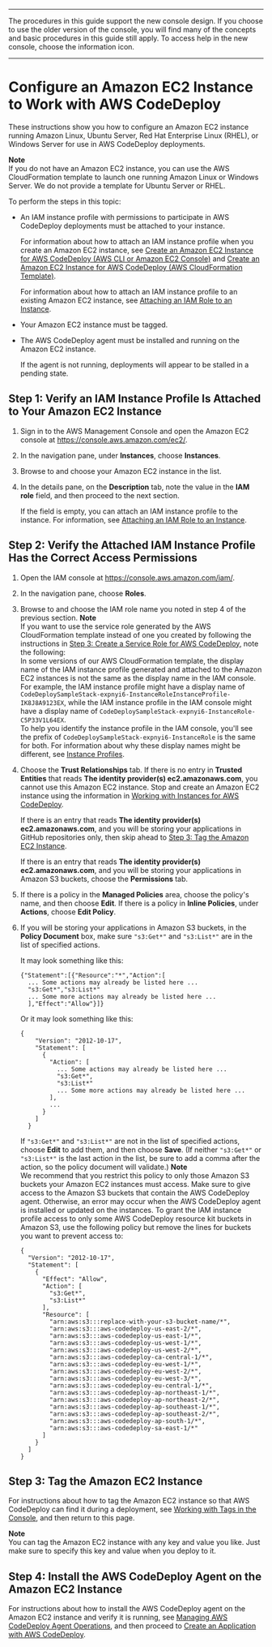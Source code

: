 --------

 The procedures in this guide support the new console design\. If you choose to use the older version of the console, you will find many of the concepts and basic procedures in this guide still apply\. To access help in the new console, choose the information icon\. 

--------

# Configure an Amazon EC2 Instance to Work with AWS CodeDeploy<a name="instances-ec2-configure"></a>

These instructions show you how to configure an Amazon EC2 instance running Amazon Linux, Ubuntu Server, Red Hat Enterprise Linux \(RHEL\), or Windows Server for use in AWS CodeDeploy deployments\.

**Note**  
If you do not have an Amazon EC2 instance, you can use the AWS CloudFormation template to launch one running Amazon Linux or Windows Server\. We do not provide a template for Ubuntu Server or RHEL\.

To perform the steps in this topic:
+ An IAM instance profile with permissions to participate in AWS CodeDeploy deployments must be attached to your instance\.

  For information about how to attach an IAM instance profile when you create an Amazon EC2 instance, see [Create an Amazon EC2 Instance for AWS CodeDeploy \(AWS CLI or Amazon EC2 Console\)](instances-ec2-create.md) and [Create an Amazon EC2 Instance for AWS CodeDeploy \(AWS CloudFormation Template\)](instances-ec2-create-cloudformation-template.md)\.

  For information about how to attach an IAM instance profile to an existing Amazon EC2 instance, see [Attaching an IAM Role to an Instance](https://docs.aws.amazon.com/AWSEC2/latest/UserGuide/iam-roles-for-amazon-ec2.html#attach-iam-role)\.
+ Your Amazon EC2 instance must be tagged\.
+ The AWS CodeDeploy agent must be installed and running on the Amazon EC2 instance\.

  If the agent is not running, deployments will appear to be stalled in a pending state\.

## Step 1: Verify an IAM Instance Profile Is Attached to Your Amazon EC2 Instance<a name="instances-ec2-configure-1-verify-instance-profile-attached"></a>

1. Sign in to the AWS Management Console and open the Amazon EC2 console at [https://console\.aws\.amazon\.com/ec2/](https://console.aws.amazon.com/ec2/)\.

1. In the navigation pane, under **Instances**, choose **Instances**\.

1. Browse to and choose your Amazon EC2 instance in the list\.

1. In the details pane, on the **Description** tab, note the value in the **IAM role** field, and then proceed to the next section\.

   If the field is empty, you can attach an IAM instance profile to the instance\. For information, see [Attaching an IAM Role to an Instance](https://docs.aws.amazon.com/AWSEC2/latest/UserGuide/iam-roles-for-amazon-ec2.html#attach-iam-role)\.

## Step 2: Verify the Attached IAM Instance Profile Has the Correct Access Permissions<a name="instances-ec2-configure-2-verify-instance-profile-permissions"></a>

1. Open the IAM console at [https://console\.aws\.amazon\.com/iam/](https://console.aws.amazon.com/iam/)\.

1. In the navigation pane, choose **Roles**\.

1. Browse to and choose the IAM role name you noted in step 4 of the previous section\.
**Note**  
If you want to use the service role generated by the AWS CloudFormation template instead of one you created by following the instructions in [Step 3: Create a Service Role for AWS CodeDeploy](getting-started-create-service-role.md), note the following:  
In some versions of our AWS CloudFormation template, the display name of the IAM instance profile generated and attached to the Amazon EC2 instances is not the same as the display name in the IAM console\. For example, the IAM instance profile might have a display name of `CodeDeploySampleStack-expnyi6-InstanceRoleInstanceProfile-IK8J8A9123EX`, while the IAM instance profile in the IAM console might have a display name of `CodeDeploySampleStack-expnyi6-InstanceRole-C5P33V1L64EX`\.  
To help you identify the instance profile in the IAM console, you'll see the prefix of `CodeDeploySampleStack-expnyi6-InstanceRole` is the same for both\. For information about why these display names might be different, see [Instance Profiles](https://docs.aws.amazon.com/IAM/latest/UserGuide/instance-profiles.html)\.

1. Choose the **Trust Relationships** tab\. If there is no entry in **Trusted Entities** that reads **The identity provider\(s\) ec2\.amazonaws\.com**, you cannot use this Amazon EC2 instance\. Stop and create an Amazon EC2 instance using the information in [Working with Instances for AWS CodeDeploy](instances.md)\.

   If there is an entry that reads **The identity provider\(s\) ec2\.amazonaws\.com**, and you will be storing your applications in GitHub repositories only, then skip ahead to [Step 3: Tag the Amazon EC2 Instance](#instances-ec2-configure-3-tag-instance)\.

   If there is an entry that reads **The identity provider\(s\) ec2\.amazonaws\.com**, and you will be storing your applications in Amazon S3 buckets, choose the **Permissions** tab\.

1. If there is a policy in the **Managed Policies** area, choose the policy's name, and then choose **Edit**\. If there is a policy in **Inline Policies**, under **Actions**, choose **Edit Policy**\.

1. If you will be storing your applications in Amazon S3 buckets, in the **Policy Document** box, make sure `"s3:Get*"` and `"s3:List*"` are in the list of specified actions\. 

   It may look something like this:

   ```
   {"Statement":[{"Resource":"*","Action":[
     ... Some actions may already be listed here ...
     "s3:Get*","s3:List*"
     ... Some more actions may already be listed here ...
     ],"Effect":"Allow"}]}
   ```

   Or it may look something like this:

   ```
   {
       "Version": "2012-10-17",
       "Statement": [
         {
           "Action": [
             ... Some actions may already be listed here ...
             "s3:Get*",
             "s3:List*"
             ... Some more actions may already be listed here ...
           ],
           ...
         }
       ]
     }
   ```

   If `"s3:Get*"` and `"s3:List*"` are not in the list of specified actions, choose **Edit** to add them, and then choose **Save**\. \(If neither `"s3:Get*"` or `"s3:List*"` is the last action in the list, be sure to add a comma after the action, so the policy document will validate\.\)
**Note**  
We recommend that you restrict this policy to only those Amazon S3 buckets your Amazon EC2 instances must access\. Make sure to give access to the Amazon S3 buckets that contain the AWS CodeDeploy agent\. Otherwise, an error may occur when the AWS CodeDeploy agent is installed or updated on the instances\. To grant the IAM instance profile access to only some AWS CodeDeploy resource kit buckets in Amazon S3, use the following policy but remove the lines for buckets you want to prevent access to:  

   ```
   {
     "Version": "2012-10-17",
     "Statement": [
       {
         "Effect": "Allow",
         "Action": [
           "s3:Get*",
           "s3:List*"
         ],
         "Resource": [
           "arn:aws:s3:::replace-with-your-s3-bucket-name/*",
           "arn:aws:s3:::aws-codedeploy-us-east-2/*",
           "arn:aws:s3:::aws-codedeploy-us-east-1/*",
           "arn:aws:s3:::aws-codedeploy-us-west-1/*",
           "arn:aws:s3:::aws-codedeploy-us-west-2/*",
           "arn:aws:s3:::aws-codedeploy-ca-central-1/*",
           "arn:aws:s3:::aws-codedeploy-eu-west-1/*",
           "arn:aws:s3:::aws-codedeploy-eu-west-2/*",
           "arn:aws:s3:::aws-codedeploy-eu-west-3/*",
           "arn:aws:s3:::aws-codedeploy-eu-central-1/*",
           "arn:aws:s3:::aws-codedeploy-ap-northeast-1/*",
           "arn:aws:s3:::aws-codedeploy-ap-northeast-2/*",
           "arn:aws:s3:::aws-codedeploy-ap-southeast-1/*",        
           "arn:aws:s3:::aws-codedeploy-ap-southeast-2/*",
           "arn:aws:s3:::aws-codedeploy-ap-south-1/*",
           "arn:aws:s3:::aws-codedeploy-sa-east-1/*"
         ]
       }
     ]
   }
   ```

## Step 3: Tag the Amazon EC2 Instance<a name="instances-ec2-configure-3-tag-instance"></a>

For instructions about how to tag the Amazon EC2 instance so that AWS CodeDeploy can find it during a deployment, see [Working with Tags in the Console](https://docs.aws.amazon.com/AWSEC2/latest/UserGuide/Using_Tags.html#Using_Tags_Console), and then return to this page\.

**Note**  
You can tag the Amazon EC2 instance with any key and value you like\. Just make sure to specify this key and value when you deploy to it\.

## Step 4: Install the AWS CodeDeploy Agent on the Amazon EC2 Instance<a name="instances-ec2-configure-4-install-agent"></a>

For instructions about how to install the AWS CodeDeploy agent on the Amazon EC2 instance and verify it is running, see [Managing AWS CodeDeploy Agent Operations](codedeploy-agent-operations.md), and then proceed to [Create an Application with AWS CodeDeploy](applications-create.md)\.